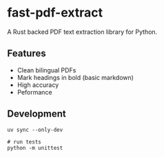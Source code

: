 # fast-pdf-extract

A Rust backed PDF text extraction library for Python.

## Features

- Clean bilingual PDFs
- Mark headings in bold (basic markdown)
- High accuracy
- Peformance


## Development

```
uv sync --only-dev

# run tests
python -m unittest
```

